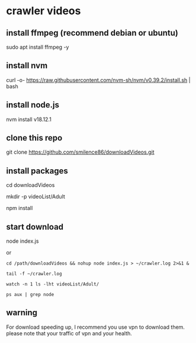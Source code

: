 # crawler videos

## install ffmpeg (recommend debian or ubuntu)
sudo apt  install ffmpeg -y

## install nvm
curl -o- https://raw.githubusercontent.com/nvm-sh/nvm/v0.39.2/install.sh | bash

## install node.js
nvm install v18.12.1

## clone this repo
git clone https://github.com/smilence86/downloadVideos.git
## install packages
cd downloadVideos

mkdir -p videoList/Adult

npm install

## start download
node index.js

or 

```
cd /path/downloadVideos && nohup node index.js > ~/crawler.log 2>&1 &

tail -f ~/crawler.log

watch -n 1 ls -lht videoList/Adult/

ps aux | grep node
```

## warning
For download speeding up, I recommend you use vpn to download them. please note that your traffic of vpn and your health.
